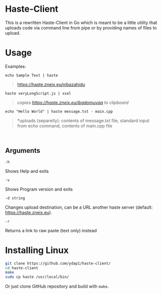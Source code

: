 # Haste-Client

This is a rewritten Haste-Client in Go which is meant to be a little utility that uploads code via command line from pipe or by providing names of files to upload.

# Usage

Examples:

`echo Sample Text | haste`  
> https://haste.zneix.eu/nibazahidu

`haste veryLongScript.js | xsel`
> *copies https://haste.zneix.eu/ibadomuvaq to clipboard*

`echo "Hello World" | haste message.txt - main.cpp`
> *uploads (separetly): contents of message.txt file, standard input from echo command, contents of main.cpp file

<br>

## Arguments

`-h`

Shows Help and exits

`-v`

Shows Program version and exits

`-d string`

Changes upload destination, can be a URL another haste server (default: https://haste.zneix.eu).  

`-r`

Returns a link to raw paste (text only) instead

# Installing Linux


```bash
git clone https://github.com/ydap1/haste-client/ 
cd haste-client
make
sudo cp haste /usr/local/bin/
```

Or just clone GitHub repository and build with `make`.
